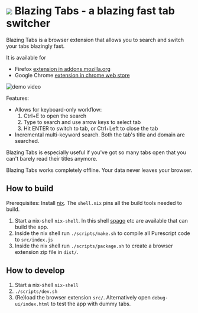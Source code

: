 <h1>
<img src="https://github.com/smatting/blazing-tabs/raw/main/src/logo.svg">
Blazing Tabs - a blazing fast tab switcher
</h1>

Blazing Tabs is a browser extension that allows you to search and switch your tabs blazingly fast.

It is available for

- Firefox [extension in addons.mozilla.org](https://addons.mozilla.org/en-US/firefox/addon/blazing-tabs/)
- Google Chrome [extension in chrome web store](https://chrome.google.com/webstore/detail/blazing-tabs/kapombfhjmjcjonlbcibhekfnjkjjaip)

![demo video](https://github.com/smatting/blazing-tabs/raw/main/assets/workflow-demo.gif)

Features:

- Allows for keyboard-only workflow:
    1. Ctrl+E to open the search
    2. Type to search and use arrow keys to select tab
    3. Hit ENTER to switch to tab, or Ctrl+Left to close the tab
- Incremental multi-keyword search. Both the tab's title and domain are searched.
    
Blazing Tabs is especially useful if you've got so many tabs open that you can't barely read their titles anymore.

Blazing Tabs works completely offline. Your data never leaves your browser.

## How to build

Prerequisites: Install [nix](https://nixos.org/). The `shell.nix` pins all the build tools needed to build.

1. Start a nix-shell `nix-shell`. In this shell [spago](https://github.com/purescript/spago) etc are available that can build the app.
2. Inside the nix shell run `./scripts/make.sh` to compile all Purescript code to `src/index.js`
3. Inside the nix shell run `./scripts/package.sh` to create a browser extension zip file in `dist/`.

## How to develop

1. Start a nix-shell `nix-shell`
2. `./scripts/dev.sh`
3. (Re)load the browser extension `src/`. Alternatively open `debug-ui/index.html` to test the app with dummy tabs.

